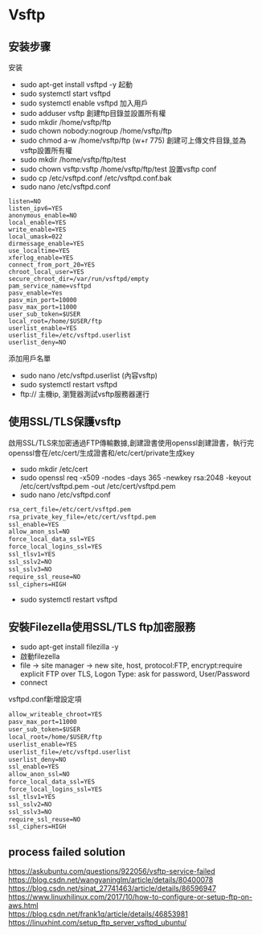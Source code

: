 # Vsftp
## 安装步骤
安装
- sudo apt-get install vsftpd -y
起動
- sudo systemctl start vsftpd
- sudo systemctl enable vsftpd
加入用戶
- sudo adduser vsftp
創建ftp目錄並設置所有權
- sudo mkdir /home/vsftp/ftp
- sudo chown nobody:nogroup /home/vsftp/ftp
- sudo chmod a-w /home/vsftp/ftp (w+r 775)
創建可上傳文件目錄,並為vsftp設置所有權
- sudo mkdir /home/vsftp/ftp/test
- sudo chown vsftp:vsftp /home/vsftp/ftp/test
設置vsftp conf
- sudo cp /etc/vsftpd.conf /etc/vsftpd.conf.bak
- sudo nano /etc/vsftpd.conf

```t
listen=NO
listen_ipv6=YES
anonymous_enable=NO
local_enable=YES
write_enable=YES
local_umask=022
dirmessage_enable=YES
use_localtime=YES
xferlog_enable=YES
connect_from_port_20=YES
chroot_local_user=YES
secure_chroot_dir=/var/run/vsftpd/empty
pam_service_name=vsftpd
pasv_enable=Yes
pasv_min_port=10000
pasv_max_port=11000
user_sub_token=$USER
local_root=/home/$USER/ftp
userlist_enable=YES
userlist_file=/etc/vsftpd.userlist
userlist_deny=NO
```

添加用戶名單
- sudo nano /etc/vsftpd.userlist (內容vsftp)
- sudo systemctl restart vsftpd
- ftp:// 主機ip, 瀏覽器測試vsftp服務器運行
## 使用SSL/TLS保護vsftp
啟用SSL/TLS來加密通過FTP傳輸數據,創建證書使用openssl創建證書，執行完openssl會在/etc/cert/生成證書和/etc/cert/private生成key  
- sudo mkdir /etc/cert  
- sudo openssl req -x509 -nodes -days 365 -newkey rsa:2048 -keyout /etc/cert/vsftpd.pem -out /etc/cert/vsftpd.pem  
- sudo nano /etc/vsftpd.conf  

```txt
rsa_cert_file=/etc/cert/vsftpd.pem
rsa_private_key_file=/etc/cert/vsftpd.pem
ssl_enable=YES
allow_anon_ssl=NO
force_local_data_ssl=YES
force_local_logins_ssl=YES
ssl_tlsv1=YES
ssl_sslv2=NO
ssl_sslv3=NO
require_ssl_reuse=NO
ssl_ciphers=HIGH
```

- sudo systemctl restart vsftpd
## 安裝Filezella使用SSL/TLS ftp加密服務
- sudo apt-get install filezilla -y
- 啟動filezella
- file -> site manager -> new site, host, protocol:FTP, encrypt:require explicit FTP over TLS, Logon Type: ask for password, User/Password
- connect

vsftpd.conf新增設定項
```txt
allow_writeable_chroot=YES
pasv_max_port=11000
user_sub_token=$USER
local_root=/home/$USER/ftp
userlist_enable=YES
userlist_file=/etc/vsftpd.userlist
userlist_deny=NO
ssl_enable=YES
allow_anon_ssl=NO
force_local_data_ssl=YES
force_local_logins_ssl=YES
ssl_tlsv1=YES
ssl_sslv2=NO
ssl_sslv3=NO
require_ssl_reuse=NO
ssl_ciphers=HIGH
```
## process failed solution
https://askubuntu.com/questions/922056/vsftp-service-failed  
https://blog.csdn.net/wangyaninglm/article/details/80400078  
https://blog.csdn.net/sinat_27741463/article/details/86596947  
https://www.linuxhilinux.com/2017/10/how-to-configure-or-setup-ftp-on-aws.html  
https://blog.csdn.net/frank1q/article/details/46853981  
https://linuxhint.com/setup_ftp_server_vsftpd_ubuntu/  